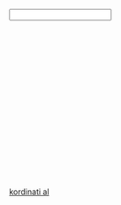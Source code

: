 <!DOCTYPE html PUBLIC "-//W3C//DTD XHTML 1.0 Transitional//EN" "http://www.w3.org/TR/xhtml1/DTD/xhtml1-transitional.dtd">
<html xmlns="http://www.w3.org/1999/xhtml" xml:lang="en">
<head>
	<meta http-equiv="Content-Type" content="text/html;charset=UTF-8" />
	<title></title>
	<script src="https://maps.googleapis.com/maps/api/js?v=3.exp"></script>
	<script type="text/javascript" >
var map;	
var marker;
	function mapyukle () {
	
	var mapMerkezi= new google.maps.LatLng(38.73122, 35.478729);//bu konum kayserinin konumu. siz isterseniz başka yer yapabilrisinz.
	 var mapOptions = {
                zoom: 12,
                center: mapMerkezi
            };
	//map-canvas isimli html nesnemiz mapOptions özellikleri ile map oluyor.
	map=new google.maps.Map(document.getElementById('map-canvas') 
	,mapOptions);
	//markeri yani işaretimizi haritanın ortasına konumlandırdı. Taşınabilir yaptık. 
	marker=new google.maps.Marker({
                position: map.getCenter(),
                map: map,
                draggable: true
            });
        
        //simdi de haritaya tıklandığında markeri o noktaya alcak kodumuz
        google.maps.event.addListener(map, 'click', function (e) {
                marker.position = e.latLng;
            });

            
}	
function kordinatal() {
	var txt=document.getElementById('txt');
	txt.value=marker.position;
	return false;
}	
	</script>
</head>
<body onload="mapyukle()">
<input type="text" id="txt" value="" />	
<div id="map-canvas" style="width:500px;height:300px;">

</div>
<a href="#" onclick="kordinatal()" > kordinati al</a>
	
</body>
</html>
